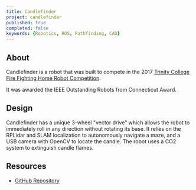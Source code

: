 ```yaml
---
title: Candlefinder
project: candlefinder
published: true
completed: false
keywords: {Robotics, ROS, Pathfinding, CAD}
---
```


## About
Candlefinder is a robot that was built to compete in the 2017 [Trinity College Fire Fighting Home Robot Competition](http://www.trincoll.edu/events/robot/).

It was awarded the IEEE Outstanding Robots from Connecticut Award.

## Design
Candlefinder has a unique 3-wheel "vector drive" which allows the robot to immediately roll in any direction without rotating its base. It relies on the RPLidar and SLAM localization to autonomously navigate a maze, and a USB camera with OpenCV to locate the candle. The robot uses a CO2 system to extinguish candle flames.

## Resources
- [GitHub Repository](https://github.com/gisellegk/candlefinder)